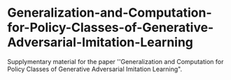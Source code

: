 # Generalization-and-Computation-for-Policy-Classes-of-Generative-Adversarial-Imitation-Learning
Supplymentary material for the paper ''Generalization and Computation for Policy Classes of Generative Adversarial Imitation Learning".
